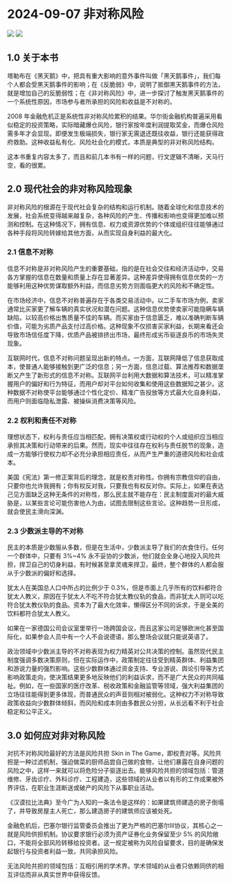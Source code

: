 # 2024-09-07 非对称风险



![](2024-09-07%20%E9%9D%9E%E5%AF%B9%E7%A7%B0%E9%A3%8E%E9%99%A9/image.png)
![](https://cdn.jsdelivr.net/gh/CourseRye/ScreenShot@master/uPic/4hUkvx.png)

## 1.0 关于本书

塔勒布在《黑天鹅》中，把具有重大影响的意外事件叫做「黑天鹅事件」，我们每个人都会受黑天鹅事件的影响；在《反脆弱》中，说明了抵御黑天鹅事件的方法，就是增加自己的反脆弱性；在《非对称风险》中，进一步探讨了触发黑天鹅事件的一个系统性原因，市场参与者所承担的风险和收益是不对称的。

2008 年金融危机正是系统性非对称风险累积的结果。华尔街金融机构普遍采用看似稳定的投资策略，实际暗藏爆仓风险，银行家按年度利润提取奖金，而爆仓风险需多年才会显现。即便发生极端损失，银行家无需退还既往收益，银行还能获得政府救助。这种收益私有化、风险社会化的模式，本质是典型的非对称风险结构。

这本书重复内容太多了，而且和前几本书有一样的问题，行文逻辑不清晰，天马行空，看的很累。

## 2.0 现代社会的非对称风险现象

非对称风险的根源在于现代社会复杂的结构和运行机制。随着全球化和信息技术的发展，社会系统变得越来越复杂，各种风险的产生、传播和影响也变得更加难以预测和控制。在这种情况下，拥有信息、权力或资源优势的个体或组织往往能够通过各种手段将风险转嫁给其他方面，从而实现自身利益的最大化。

### 2.1 信息不对称

信息不对称是非对称风险产生的重要基础，指的是在社会交往和经济活动中，交易各方掌握的信息在数量和质量上存在显著差异。这种差异使得拥有信息优势的一方能够利用这种优势谋取额外利益，而信息劣势方则面临更大的风险和不确定性。

在市场经济中，信息不对称普遍存在于各类交易活动中。以二手车市场为例，卖家通常比买家更了解车辆的真实状况和潜在问题。这种信息优势使卖家可能隐瞒车辆缺陷，以较高价格出售质量不佳的车辆。而买家由于信息匮乏，难以准确判断车辆价值，可能为劣质产品支付过高价格。这种现象不仅损害买家利益，长期来看还会导致市场信任度下降，优质产品被排挤出市场，最终形成劣币驱逐良币的市场失灵现象。

互联网时代，信息不对称问题呈现出新的特点。一方面，互联网降低了信息获取成本，使普通人能够接触到更广泛的信息；另一方面，信息过载、算法推荐和数据垄断又产生了新形式的信息不对称。互联网平台利用大数据和算法技术，可以精准掌握用户的偏好和行为特征，而用户却对平台如何收集和使用这些数据知之甚少。这种数据不对称使平台能够通过个性化定价、精准广告投放等方式最大化自身利益，而用户则面临隐私泄露、被操纵消费决策等风险。

### 2.2 权利和责任不对称

理想状态下，权利与责任应当相匹配，拥有决策权或行动权的个人或组织应当相应承担其决策和行动带来的后果。然而，现实中往往存在权利与责任脱节的现象，造成一方能够行使权力却不必充分承担相应责任，从而产生严重的道德风险和社会成本。

美国《宪法》第一修正案背后的理念，就是权责对称性。你拥有宗教信仰的自由，只要你也允许我拥有；你有权反对我，只要我也有权反对你。实际上，如果在表达己见方面缺乏这种无条件的对称性，那么民主就不能存在：民主制度面对的最大威胁是，以某些言论可能伤害他人为由，试图去限制这些言论。这种趋势一旦形成，就会使民主滑向深渊。

### 2.3 少数派主导的不对称

民主的本质是少数服从多数，但是在生活中，少数派主导了我们的衣食住行。任何一个群体中，只要有 3%~4% 永不妥协的少数派，他们就会全身心地投入风险共担，捍卫自己的切身利益，有时候甚至拿灵魂来捍卫，最终，整个群体的人都会服从于少数派的偏好和选择。

犹太人在美国总人口中所占的比例少于 0.3%，但是市面上几乎所有的饮料都符合犹太人教义，原因在于犹太人不吃不符合犹太教仪轨的食品，而非犹太人则可以吃符合犹太教仪轨的食品。资本为了最大化效率，懒得区分不同的诉求，于是全美的饮料都符合犹太人教义。

如果在一家德国公司会议室里举行一场跨国会议，而且这家公司足够欧洲化甚至国际化，如果参会人员中有一个人不会说德语，那么整场会议就只能说英语了。

政治领域中少数派主导的不对称表现为权力精英对公共决策的控制。虽然现代民主制度强调多数决策原则，但在实际运作中，政策制定往往受到精英群体、利益集团和游说力量的强烈影响。这些少数群体通过资金支持、专业游说、舆论引导等方式影响政策走向，使决策结果更多地反映他们的利益诉求，而不是广大民众的共同福祉。例如，在一些国家的医疗改革、税收政策和金融监管等领域，强大利益集团的立场往往能得到更多体现，而普通民众的声音则相对被弱化。这种权力不对称导致政策收益向少数群体倾斜，而风险和成本则由多数民众分担，从长远看不利于社会稳定和公平正义。

## 3.0 如何应对非对称风险

对抗不对称风险最好的方法是风险共担 Skin in The Game，即权责对等。风险共担是一种过滤机制，强迫做菜的厨师品尝自己做的食物，让他们暴露在自身问题的风险之中，这样一来就可以将危险分子驱逐出去。能够风险共担的领域包括：管道维修、牙齿诊疗、外科诊疗、工程建造，这些领域的从业者以有形的工作成果被外界评估，在职业生涯断送或破产的风险下从事职业活动。

《汉谟拉比法典》至今广为人知的一条法令是这样的：如果建筑师建造的房子倒塌了，并导致房屋主人死亡，那么建造房子的建筑师应该被处死。

金融危机后，巴塞尔银行监管委员会推出了更为严格的巴塞尔III协议，其核心之一就是风险供担机制。协议要求银行必须为资产证券化业务保留至少 5% 的风险敞口，不能将全部风险转移给投资者。这一规定被称为风险自留要求，目的是确保发起银行与投资者利益一致，共同承担风险。

无法风险共担的领域包括：互相引用的学术界。学术领域的从业者只依赖同侪的相互评估而非从真实世界中获得反馈。